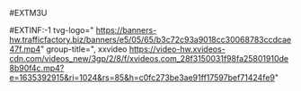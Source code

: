 
#EXTM3U

#EXTINF:-1 tvg-logo=" https://banners-hw.trafficfactory.biz/banners/e5/05/65/b3c72c93a9018cc30068783ccdcae47f.mp4" group-title=", xxvideo
https://video-hw.xvideos-cdn.com/videos_new/3gp/2/8/f/xvideos.com_28f3150031f98fa25801910de8b90f4c.mp4?e=1635392915&ri=1024&rs=85&h=c0fc273be3ae91ff17597bef71424fe9"
